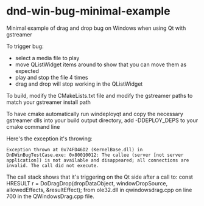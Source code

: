 # dnd-win-bug-minimal-example
Minimal example of drag and drop bug on Windows when using Qt with gstreamer

To trigger bug: 
- select a media file to play
- move QListWidget items around to show that you can move them as expected
- play and stop the file 4 times
- drag and drop will stop working in the QListWidget

To build, modify the CMakeLists.txt file and modify the gstreamer paths to match your gstreamer install path

To have cmake automatically run windeployqt and copy the necessary gstreamer dlls into your build output directory, add -DDEPLOY_DEPS to your cmake command line

Here's the exception it's throwing:
```
Exception thrown at 0x74FD46D2 (KernelBase.dll) in DnDWinBugTestCase.exe: 0x80010012: The callee (server [not server application]) is not available and disappeared; all connections are invalid. The call did not execute.
```
The call stack shows that it's triggering on the Qt side after a call to:
const HRESULT r = DoDragDrop(dropDataObject, windowDropSource, allowedEffects, &resultEffect);
from ole32.dll in qwindowsdrag.cpp on line 700 in the QWindowsDrag.cpp file.